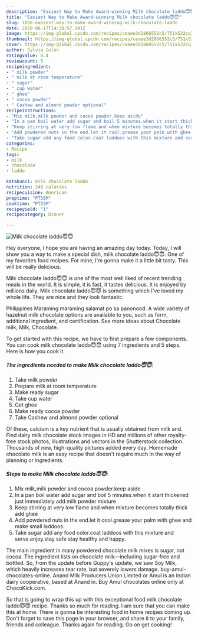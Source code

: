 ```yaml
---
description: "Easiest Way to Make Award-winning Milk chocolate laddo😇😇"
title: "Easiest Way to Make Award-winning Milk chocolate laddo😇😇"
slug: 1050-easiest-way-to-make-award-winning-milk-chocolate-laddo
date: 2020-06-17T14:38:57.341Z
image: https://img-global.cpcdn.com/recipes/ceaee3d2866552c5/751x532cq70/milk-chocolate-laddo😇😇-recipe-main-photo.jpg
thumbnail: https://img-global.cpcdn.com/recipes/ceaee3d2866552c5/751x532cq70/milk-chocolate-laddo😇😇-recipe-main-photo.jpg
cover: https://img-global.cpcdn.com/recipes/ceaee3d2866552c5/751x532cq70/milk-chocolate-laddo😇😇-recipe-main-photo.jpg
author: Sylvia Colon
ratingvalue: 4.4
reviewcount: 5
recipeingredient:
- " milk powder"
- " milk at room temperature"
- " sugar"
- " cup water"
- " ghee"
- " cocoa powder"
- " Cashew and almond powder optional"
recipeinstructions:
- "Mix milk,milk powder and cocoa powder.keep aside"
- "In a pan boil water add sugar and boil 5 minutes.when it start thickened just immediately add milk powder mixture"
- "Keep stirring at very low flame and when mixture becomes totally thick add ghee"
- "Add powdered nuts in the end.let it cool.grease your palm with ghee and make small laddoos."
- "Take sugar add any food color.coat laddoos with this mixture and serve.enjoy.stay safe stay healthy and happy."
categories:
- Recipe
tags:
- milk
- chocolate
- laddo

katakunci: milk chocolate laddo 
nutrition: 248 calories
recipecuisine: American
preptime: "PT38M"
cooktime: "PT55M"
recipeyield: "1"
recipecategory: Dinner

---
```



![Milk chocolate laddo😇😇](https://img-global.cpcdn.com/recipes/ceaee3d2866552c5/751x532cq70/milk-chocolate-laddo😇😇-recipe-main-photo.jpg)

Hey everyone, I hope you are having an amazing day today. Today, I will show you a way to make a special dish, milk chocolate laddo😇😇. One of my favorites food recipes. For mine, I'm gonna make it a little bit tasty. This will be really delicious.

Milk chocolate laddo😇😇 is one of the most well liked of recent trending meals in the world. It is simple, it is fast, it tastes delicious. It is enjoyed by millions daily. Milk chocolate laddo😇😇 is something which I've loved my whole life. They are nice and they look fantastic.

Philippines Maraming maraming salamat po sa panonood. A wide variety of hazelnut milk chocolate options are available to you, such as form, additional ingredient, and certification. See more ideas about Chocolate milk, Milk, Chocolate.


To get started with this recipe, we have to first prepare a few components. You can cook milk chocolate laddo😇😇 using 7 ingredients and 5 steps. Here is how you cook it.

<!--inarticleads1-->

##### The ingredients needed to make Milk chocolate laddo😇😇:

1. Take  milk powder
1. Prepare  milk at room temperature
1. Make ready  sugar
1. Take  cup water
1. Get  ghee
1. Make ready  cocoa powder
1. Take  Cashew and almond powder optional


Of these, calcium is a key nutrient that is usually obtained from milk and. Find dairy milk chocolate stock images in HD and millions of other royalty-free stock photos, illustrations and vectors in the Shutterstock collection. Thousands of new, high-quality pictures added every day. Homemade chocolate milk is an easy recipe that doesn&#39;t require much in the way of planning or ingredients. 

<!--inarticleads2-->

##### Steps to make Milk chocolate laddo😇😇:

1. Mix milk,milk powder and cocoa powder.keep aside
1. In a pan boil water add sugar and boil 5 minutes.when it start thickened just immediately add milk powder mixture
1. Keep stirring at very low flame and when mixture becomes totally thick add ghee
1. Add powdered nuts in the end.let it cool.grease your palm with ghee and make small laddoos.
1. Take sugar add any food color.coat laddoos with this mixture and serve.enjoy.stay safe stay healthy and happy.


The main ingredient in many powdered chocolate milk mixes is sugar, not cocoa. The ingredient lists on chocolate milk—including sugar-free and bottled. So, from the update before Guppy&#39;s update, we saw Soy Milk, which heavily increases tear rate, but severely lowers damage. buy-amul-chocolates-online. Anand Milk Producers Union Limited or Amul is an Indian dairy cooperative, based at Anand in. Buy Amul chocolates online only at ChocoKick.com. 

So that is going to wrap this up with this exceptional food milk chocolate laddo😇😇 recipe. Thanks so much for reading. I am sure that you can make this at home. There is gonna be interesting food in home recipes coming up. Don't forget to save this page in your browser, and share it to your family, friends and colleague. Thanks again for reading. Go on get cooking!
